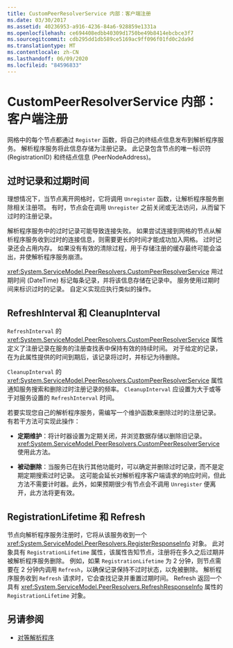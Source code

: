 ```yaml
---
title: CustomPeerResolverService 内部：客户端注册
ms.date: 03/30/2017
ms.assetid: 40236953-a916-4236-84a6-928859e1331a
ms.openlocfilehash: ce694408edbb40309d1750be49b8414ebcbce3f7
ms.sourcegitcommit: cdb295dd1db589ce5169ac9ff096f01fd0c2da9d
ms.translationtype: MT
ms.contentlocale: zh-CN
ms.lasthandoff: 06/09/2020
ms.locfileid: "84596833"
---
```

# <a name="inside-the-custompeerresolverservice-client-registrations"></a>CustomPeerResolverService 内部：客户端注册
网格中的每个节点都通过 `Register` 函数，将自己的终结点信息发布到解析程序服务。 解析程序服务将此信息存储为注册记录。 此记录包含节点的唯一标识符 (RegistrationID) 和终结点信息 (PeerNodeAddress)。  
  
## <a name="stale-records-and-expiration-time"></a>过时记录和过期时间  
 理想情况下，当节点离开网格时，它将调用 `Unregister` 函数，让解析程序服务删除相关注册项。 有时，节点会在调用 `Unregister` 之前关闭或无法访问，从而留下过时的注册记录。  
  
 解析程序服务中的过时记录可能导致连接失败。 如果尝试连接到网格的节点从解析程序服务收到过时的连接信息，则需要更长的时间才能成功加入网格。 过时记录还会占用内存。 如果没有有效的清除过程，用于存储注册的缓存最终可能会溢出，并使解析程序服务崩溃。  
  
 <xref:System.ServiceModel.PeerResolvers.CustomPeerResolverService> 用过期时间 (DateTime) 标记每条记录，并将该信息存储在记录中。 服务使用过期时间来标识过时的记录。 自定义实现应执行类似的操作。  
  
## <a name="refreshinterval-and-cleanupinterval"></a>RefreshInterval 和 CleanupInterval  
 `RefreshInterval` 的<xref:System.ServiceModel.PeerResolvers.CustomPeerResolverService> 属性定义了注册记录在服务的注册查找表中保持有效的持续时间。 对于给定的记录，在为此属性提供的时间到期后，该记录将过时，并标记为待删除。  
  
 `CleanupInterval` 的 <xref:System.ServiceModel.PeerResolvers.CustomPeerResolverService> 属性通知服务搜索和删除过时注册记录的频率。 `CleanupInterval` 应设置为大于或等于对服务设置的 `RefreshInterval` 时间。  
  
 若要实现您自己的解析程序服务，需编写一个维护函数来删除过时的注册记录。 有若干方法可实现此操作：  
  
- **定期维护**：将计时器设置为定期关闭，并浏览数据存储以删除旧记录。 <xref:System.ServiceModel.PeerResolvers.CustomPeerResolverService> 使用此方法。  
  
- **被动删除**：当服务已在执行其他功能时，可以确定并删除过时记录，而不是定期定期搜索过时记录。 这可能会延长对解析程序客户端请求的响应时间，但此方法不需要计时器。此外，如果预期很少有节点会不调用 `Unregister` 便离开，此方法将更有效。  
  
## <a name="registrationlifetime-and-refresh"></a>RegistrationLifetime 和 Refresh  
 节点向解析程序服务注册时，它将从该服务收到一个 <xref:System.ServiceModel.PeerResolvers.RegisterResponseInfo> 对象。 此对象具有 `RegistrationLifetime` 属性，该属性告知节点，注册将在多久之后过期并被解析程序服务删除。 例如，如果 `RegistrationLifetime` 为 2 分钟，则节点需要在 2 分钟内调用 `Refresh`，以确保记录保持不过时状态，以免被删除。 解析程序服务收到 `Refresh` 请求时，它会查找记录并重置过期时间。 Refresh 返回一个具有 <xref:System.ServiceModel.PeerResolvers.RefreshResponseInfo> 属性的 `RegistrationLifetime` 对象。  
  
## <a name="see-also"></a>另请参阅

- [对等解析程序](peer-resolvers.md)
